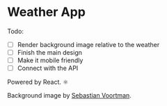 # Weather App

Todo:

- [ ] Render background image relative to the weather
- [ ] Finish the main design
- [ ] Make it mobile friendly
- [ ] Connect with the API

Powered by React. ⚛️

Background image by [Sebastian Voortman](pexels.com/@sebastian).
